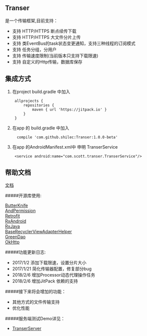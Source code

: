 ## Transer
是一个传输框架,目前支持：

- 支持 HTTP/HTTPS 断点续传下载
- 支持 HTTP/HTTPS 大文件分片上传
- 支持 类EventBus的task状态变更通知，支持三种线程的订阅模式
- 支持 任务分组，分用户
- 支持 传输速度限制(当前版本只支持下载限速)
- 支持 自定义的Http传输，数据库保存

## 集成方式
1. 在project build.gradle 中加入

        allprojects {
            repositories {
                maven { url 'https://jitpack.io' }
            }
        }

2. 在app 的 build.gradle 中加入

         compile 'com.github.shilec:Transer:1.0.0-beta'

3. 在app 的AndroidManifest.xml中 申明 TranserService

        <service android:name="com.scott.transer.TranserService"/>

## 帮助文档
[文档](https://github.com/shilec/Transer/blob/master/transer_doc)


#####开源库使用:</br>

<a href="http://jakewharton.github.io/butterknife/">ButterKnife</a></br>
<a href="https://github.com/yanzhenjie/AndPermission">AndPermission</a></br>
<a href="https://github.com/square/retrofit">Retrofit</a></br>
<a href="https://github.com/ReactiveX/RxAndroid">RxAndroid</a></br>
<a href="https://github.com/ReactiveX/RxJava">RxJava</a></br>
<a href="https://github.com/CymChad/BaseRecyclerViewAdapterHelper">BaseRecyclerViewAdapterHelper</a></br>
<a href="https://github.com/greenrobot/greenDAO">GreenDao</a></br>
<a href="https://github.com/square/okhttp">OkHttp</a></br>

#####功能更新日志:

- 2017/1/2 添加下载限速，设置分片大小
- 2017/1/21 简化传输器配置，修复部分bug
- 2018/2/6 增加Processor动态代理操作任务
- 2018/2/6 增加JitPack 依赖的支持

#####接下来将会增加的功能：

- 其他方式的文件传输支持
- 优化性能

#####服务端测试Demo详见：

- <a href="https://github.com/shilec/TranserServer">TranserServer</a>
